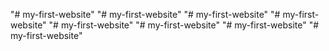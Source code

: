 "# my-first-website" 
"# my-first-website" 
"# my-first-website" 
"# my-first-website" 
"# my-first-website" 
"# my-first-website" 
"# my-first-website" 
"# my-first-website" 
